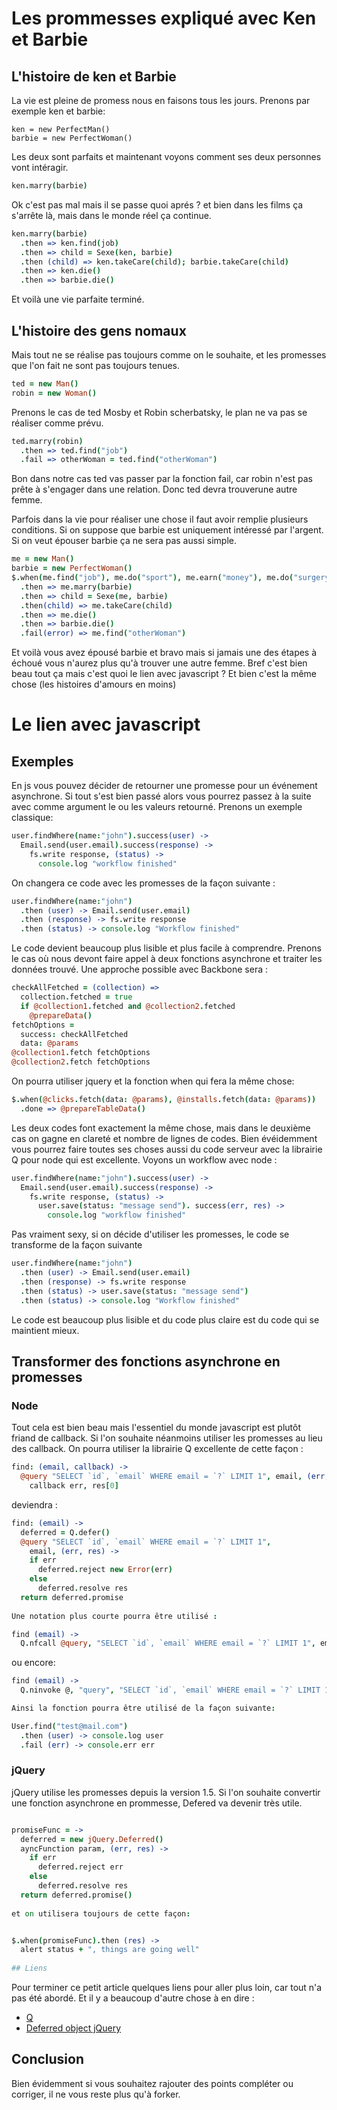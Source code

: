 # Les prommesses expliqué avec Ken et Barbie
## L'histoire de ken et Barbie
La vie est pleine de promess nous en faisons tous les jours. Prenons par exemple ken et barbie:
    
    ken = new PerfectMan()
    barbie = new PerfectWoman()

Les deux sont parfaits et maintenant voyons comment ses deux personnes vont intéragir. 
```coffeescript
ken.marry(barbie)
```
Ok c'est pas mal mais il se passe quoi aprés ? et bien dans les films ça s'arrête là, mais dans le monde réel ça continue.
```coffeescript
ken.marry(barbie)
  .then => ken.find(job)
  .then => child = Sexe(ken, barbie)
  .then (child) => ken.takeCare(child); barbie.takeCare(child)
  .then => ken.die()
  .then => barbie.die()
```
Et voilà une vie parfaite terminé. 

## L'histoire des gens nomaux
Mais tout ne se réalise pas toujours comme on le souhaite, et les promesses que l'on fait ne sont pas toujours tenues. 
```coffeescript
ted = new Man()
robin = new Woman()
```
Prenons le cas de ted Mosby et Robin scherbatsky, le plan ne va pas se réaliser comme prévu. 
```coffeescript
ted.marry(robin)
  .then => ted.find("job")
  .fail => otherWoman = ted.find("otherWoman")
```
Bon dans notre cas ted vas passer par la fonction fail, car robin n'est pas prête à s'engager dans une relation. Donc ted devra trouverune autre femme.

Parfois dans la vie pour réaliser une chose il faut avoir remplie plusieurs conditions. 
Si on suppose que barbie est uniquement intéressé par l'argent. Si on veut épouser barbie ça ne sera pas aussi simple. 
```coffeescript
me = new Man()
barbie = new PerfectWoman()
$.when(me.find("job"), me.do("sport"), me.earn("money"), me.do("surgery"))
  .then => me.marry(barbie)
  .then => child = Sexe(me, barbie)
  .then(child) => me.takeCare(child)
  .then => me.die()
  .then => barbie.die()
  .fail(error) => me.find("otherWoman")
```
Et voilà vous avez épousé barbie et bravo mais si jamais une des étapes à échoué vous n'aurez plus qu'à trouver une autre femme.
Bref c'est bien beau tout ça mais c'est quoi le lien avec javascript ? Et bien c'est la même chose (les histoires d'amours en moins) 

# Le lien avec javascript

## Exemples 

En js vous pouvez décider de retourner une promesse pour un événement asynchrone. 
Si tout s'est bien passé alors vous pourrez passez à la suite avec comme argument le ou les valeurs retourné.
Prenons un exemple classique:
```coffeescript
user.findWhere(name:"john").success(user) ->
  Email.send(user.email).success(response) ->
    fs.write response, (status) ->
      console.log "workflow finished"
```
On changera ce code avec les promesses de la façon suivante :
```coffeescript
user.findWhere(name:"john")
  .then (user) -> Email.send(user.email)
  .then (response) -> fs.write response
  .then (status) -> console.log "Workflow finished" 
```
Le code devient beaucoup plus lisible et plus facile à comprendre.
Prenons le cas où nous devont faire appel à deux fonctions asynchrone et traiter les données trouvé.
Une approche possible avec Backbone sera :
```coffeescript
checkAllFetched = (collection) =>
  collection.fetched = true
  if @collection1.fetched and @collection2.fetched
    @prepareData()
fetchOptions =
  success: checkAllFetched
  data: @params
@collection1.fetch fetchOptions
@collection2.fetch fetchOptions
```
On pourra utiliser jquery et la fonction when qui fera la même chose:
```coffeescript
$.when(@clicks.fetch(data: @params), @installs.fetch(data: @params))
  .done => @prepareTableData()
```
Les deux codes font exactement la même chose, mais dans le deuxième cas on gagne en clareté et nombre de lignes de codes.
Bien évéidemment vous pourrez faire toutes ses choses aussi du code serveur avec la librairie Q pour node qui est excellente. 
Voyons un workflow avec node :
```coffeescript
user.findWhere(name:"john").success(user) ->
  Email.send(user.email).success(response) ->
    fs.write response, (status) ->
      user.save(status: "message send"). success(err, res) ->
        console.log "workflow finished"
```
Pas vraiment sexy, si on décide d'utiliser les promesses, le code se transforme de la façon suivante
```coffeescript
user.findWhere(name:"john")
  .then (user) -> Email.send(user.email)
  .then (response) -> fs.write response
  .then (status) -> user.save(status: "message send")
  .then (status) -> console.log "Workflow finished" 
```
Le code est beaucoup plus lisible et du code plus claire est du code qui se maintient mieux. 

## Transformer des fonctions asynchrone en promesses
### Node
Tout cela est bien beau mais l'essentiel du monde javascript est plutôt friand de callback. 
Si l'on souhaite néanmoins utiliser les promesses au lieu des callback. 
On pourra utiliser la librairie Q excellente de cette façon :
```coffeescript
find: (email, callback) ->
  @query "SELECT `id`, `email` WHERE email = `?` LIMIT 1", email, (err, res) ->
    callback err, res[0]
```
deviendra : 
```coffeescript
find: (email) ->
  deferred = Q.defer()
  @query "SELECT `id`, `email` WHERE email = `?` LIMIT 1", 
    email, (err, res) ->
    if err
      deferred.reject new Error(err)
    else
      deferred.resolve res
  return deferred.promise
          
Une notation plus courte pourra être utilisé : 

find (email) ->
  Q.nfcall @query, "SELECT `id`, `email` WHERE email = `?` LIMIT 1", email 
```
ou encore: 
```coffeescript
find (email) ->
  Q.ninvoke @, "query", "SELECT `id`, `email` WHERE email = `?` LIMIT 1", email 

Ainsi la fonction pourra être utilisé de la façon suivante: 

User.find("test@mail.com")
  .then (user) -> console.log user
  .fail (err) -> console.err err
```
### jQuery
jQuery utilise les promesses depuis la version 1.5. 
Si l'on souhaite convertir une fonction asynchrone en prommesse, Defered va devenir très utile. 
```coffeescript

promiseFunc = ->
  deferred = new jQuery.Deferred()
  ayncFunction param, (err, res) ->
    if err
      deferred.reject err
    else
      deferred.resolve res
  return deferred.promise()
       
et on utilisera toujours de cette façon:


$.when(promiseFunc).then (res) ->
  alert status + ", things are going well"
 
## Liens
```
Pour terminer ce petit article quelques liens pour aller plus loin, car tout n'a pas été abordé. 
Et il y a beaucoup d'autre chose à en dire :
* [Q](http://documentup.com/kriskowal/q/)
* [Deferred object jQuery](http://api.jquery.com/category/deferred-object/)

## Conclusion 

Bien évidemment si vous souhaitez rajouter des points compléter ou corriger, il ne vous reste plus qu'à forker.